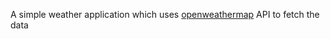 A simple weather application which uses [openweathermap](https://openweathermap.org/) API to fetch the data
